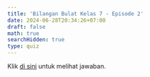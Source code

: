```yaml
---
title: 'Bilangan Bulat Kelas 7 - Episode 2'
date: 2024-06-28T20:34:26+07:00
draft: false
math: true
searchHidden: true
type: quiz
---
```


Klik [di sini](/id/mahad_answers/76250123-4c60-4e12-9b7d-1b60c4eeac59/) untuk melihat jawaban.
